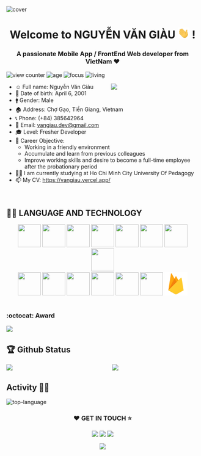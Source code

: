 ![cover](https://user-images.githubusercontent.com/75024999/158497699-b914ff2f-9f0a-4955-87fb-637548fde88b.png)

<h1 align="center"> Welcome to NGUYỄN VĂN GIÀU <img src="https://raw.githubusercontent.com/ABSphreak/ABSphreak/master/gifs/Hi.gif" width="30px"> ! </h1>

<h3 align="center">A passionate Mobile App / FrontEnd Web developer from VietNam  ❤</h3>
  
![view counter](https://komarev.com/ghpvc/?username=vangiaudev&label=Profile%20views&color=0e75b6&style=flat-square)
![age](https://img.shields.io/badge/age-20-blue)
![focus](https://img.shields.io/badge/focus-FullStack-brightgreen)
![living](https://img.shields.io/badge/living-HoChiMinhCity-3c9)

<img align='right' src="https://media.giphy.com/media/M9gbBd9nbDrOTu1Mqx/giphy.gif" width="230">

-  ☺ Full name: Nguyễn Văn Giàu
- 📅 Date of birth:  April 6, 2001
- 🚹 Gender: Male
- 🏠 Address: Chợ Gạo, Tiền Giang, Vietnam
- 📞 Phone: (+84) 385642964
- 📧 Email: vangiau.dev@gmail.com
- 🎓 Level: Fresher Developer
- 👯 Career Objective:
    + Working in a friendly environment
    + Accumulate and learn from previous colleagues
    + Improve working skills and desire to become a full-time employee after the probationary period
- 👨‍🎓 I am currently studying at Ho Chi Minh City University Of Pedagogy
- 📫 My CV: https://vangiau.vercel.app/
<br />


## 👨‍💻 LANGUAGE AND TECHNOLOGY

<div align="center">
  
<img src="https://github.com/Subhampreet/Subhampreet/blob/master/logos/c++.png?raw=true" height="60" width="60">
<img src="https://github.com/Subhampreet/Subhampreet/blob/master/logos/JS.png?raw=true" height="60" width="60">
<img src="https://cdn.iconscout.com/icon/free/png-512/node-js-1174925.png" height="60" width="60">
<img src="https://i.imgur.com/ZxsaMVA.png?raw=true" height="60" width="60">
<img src="https://github.com/Subhampreet/Subhampreet/blob/master/logos/css.png?raw=true" height="60" width="60">
<img src="https://github.com/Subhampreet/Subhampreet/blob/master/logos/html.png?raw=true" height="60" width="60">
<img src="https://vangiaudev.github.io/PersonalBlog/img/logo-photoshop.png?raw=true" height="60" width="60">
<img src="https://vangiaudev.github.io/PersonalBlog/img/logo-csharp.png" height="60" width="60">

<br>

<img src="https://vangiaudev.github.io/PersonalBlog/img/logo-java.png?raw=true" height="60" width="60">
<img src="https://github.com/Subhampreet/Subhampreet/blob/master/logos/sql.png?raw=true" height="60" width="60">
<img src="https://vangiaudev.github.io/PersonalBlog/img/logo-javascript.png?raw=true" height="60" width="60">
<img src="https://vangiaudev.github.io/PersonalBlog/img/logo-html.png?raw=true" height="60" width="60">
<img src="https://github.com/Subhampreet/Subhampreet/blob/master/logos/vs.png?raw=true" height="60" width="60">
<img src="https://github.com/Subhampreet/Subhampreet/blob/master/logos/bootstrap.png?raw=true" height="60" width="60">
<img height="60" src="https://raw.githubusercontent.com/github/explore/80688e429a7d4ef2fca1e82350fe8e3517d3494d/topics/firebase/firebase.png">

</div>

<br >

### :octocat: Award
<img  src="https://user-images.githubusercontent.com/75024999/197905302-0ff7eed3-8df2-4d10-812c-a4301b7e1746.jpg" width="50%" >

## 🏆 Github Status

<img  src="https://github-readme-stats.vercel.app/api?username=vangiaudev&show_icons=true&hide_border=true&theme=tokyonight" width="45%" align="right" >
<img  src="https://github-readme-streak-stats.herokuapp.com/?user=vangiaudev&theme=tokyonight" width="45%" >
<br>


## Activity 👩‍💻

![top-language](https://github-readme-stats.vercel.app/api/top-langs?username=vangiaudev&count_private=true&show_icons=true&locale=en&layout=compact&theme=tokyonight) 


<div align="center">
  
  
  

### ❤️  GET IN TOUCH  ⭐


[<img src="https://img.shields.io/badge/instagram-%23E4405F.svg?&style=for-the-badge&logo=instagram&logoColor=white">](https://www.instagram.com/vangiau.dev)
[<img src="https://img.shields.io/badge/facebook-%231877F2.svg?&style=for-the-badge&logo=facebook&logoColor=white">](https://www.facebook.com/vangiau.dev)
[<img src="https://img.shields.io/badge/Portfolio-%23000000.svg?&style=for-the-badge">](https://vangiaudev.github.io/PersonalBlog/index.html)


<a href="https://vangiaudev.github.io/MyMusicPlayer/Media/index.html"><img height="50" src="https://svgsilh.com/svg/1837426.svg"></a>

</div>





